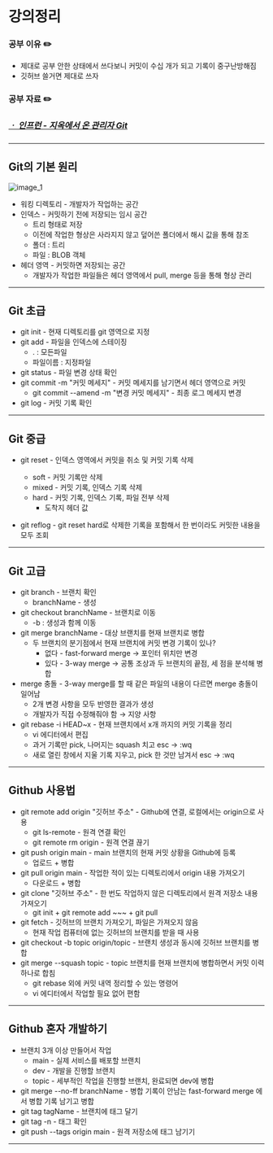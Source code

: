 # 강의정리
### 공부 이유  :pencil2:
* 제대로 공부 안한 상태에서 쓰다보니 커밋이 수십 개가 되고 기록이 중구난방해짐
* 깃허브 쓸거면 제대로 쓰자
### 공부 자료  :pencil2: 
##### <a href= "https://www.inflearn.com/course/%EA%B9%83-%EC%9E%85%EB%AC%B8/dashboard"> <h3> ㆍ 인프런 - 지옥에서 온 관리자 Git </h3> </a>
___
## Git의 기본 원리
![image_1](https://user-images.githubusercontent.com/130421694/233297282-3a004bda-c6f8-42a6-9fec-c9cd61f1d2e1.png)
* 워킹 디렉토리 - 개발자가 작업하는 공간 
* 인덱스 - 커밋하기 전에 저장되는 임시 공간
	+ 트리 형태로 저장
	+ 이전에 작업한 형상은 사라지지 않고 덮어쓴 폴더에서 해시 값을 통해 참조
	+ 폴더 : 트리
	+ 파일 : BLOB 객체
* 헤더 영역 - 커밋하면 저장되는 공간
	+ 개발자가 작업한 파일들은 헤더 영역에서 pull, merge 등을 통해 형상 관리
___
## Git 초급
* git init - 현재 디렉토리를 git 영역으로 지정
* git add - 파일을 인덱스에 스테이징
	- . : 모든파일
	- 파일이름 : 지정파일
* git status - 파일 변경 상태 확인
* git commit -m "커밋 메세지" - 커밋 메세지를 남기면서 헤더 영역으로 커밋
	+ git commit --amend -m "변경 커밋 메세지" - 최종 로그 메세지 변경
* git log - 커밋 기록 확인
___
## Git 중급
* git reset - 인덱스 영역에서 커밋을 취소 및 커밋 기록 삭제
	+ soft - 커밋 기록만 삭제
	+ mixed - 커밋 기록, 인덱스 기록 삭제
	+ hard - 커밋 기록, 인덱스 기록, 파일 전부 삭제
		- 도착지 헤더 값

* git reflog - git reset hard로 삭제한 기록을 포함해서 한 번이라도 커밋한 내용을 모두 조회
___
## Git 고급
* git branch - 브랜치 확인
	+ branchName - 생성
* git checkout branchName - 브랜치로 이동
	+ -b : 생성과 함께 이동
* git merge branchName - 대상 브랜치를 현재 브랜치로 병합
	+ 두 브랜치의 분기점에서 현재 브랜치에 커밋 변경 기록이 있나?
		+ 없다 - fast-forward merge → 포인터 위치만 변경
		+ 있다 - 3-way merge → 공통 조상과 두 브랜치의 끝점, 세 점을 분석해 병합
* merge 충돌 - 3-way merge를 할 때 같은 파일의 내용이 다르면 merge 충돌이 일어남
	+ 2개 변경 사항을 모두 반영한 결과가 생성
	+ 개발자가 직접 수정해줘야 함 → 지양 사항
* git rebase -i HEAD~x - 현재 브랜치에서 x개 까지의 커밋 기록을 정리
	+ vi 에디터에서 편집
	+ 과거 기록만 pick, 나머지는 squash 치고 esc → :wq
	+ 새로 열린 창에서 지울 기록 지우고, pick 한 것만 남겨서 esc → :wq
___
## Github 사용법
* git remote add origin "깃허브 주소" - Github에 연결, 로컬에서는 origin으로 사용
	+ git ls-remote - 원격 연결 확인
	+ git remote rm origin - 원격 연결 끊기
* git push origin main - main 브랜치의 현재 커밋 상황을 Github에 등록
	+ 업로드 + 병합
* git pull origin main - 작업한 적이 있는 디렉토리에서 origin 내용 가져오기
	+ 다운로드 + 병합
* git clone "깃허브 주소" - 한 번도 작업하지 않은 디렉토리에서 원격 저장소 내용 가져오기
	+ git init + git remote add ~~~ + git pull
* git fetch - 깃허브의 브랜치 가져오기, 파일은 가져오지 않음
	+ 현재 작업 컴퓨터에 없는 깃허브의 브랜치를 받을 때 사용
* git checkout -b topic origin/topic - 브랜치 생성과 동시에 깃허브 브랜치를 병합
* git merge --squash topic - topic 브랜치를 현재 브랜치에 병합하면서 커밋 이력 하나로 합침
	+ git rebase 외에 커밋 내역 정리할 수 있는 명령어
	+ vi 에디터에서 작업할 필요 없어 편함
___
## Github 혼자 개발하기
* 브랜치 3개 이상 만들어서 작업
	+ main - 실제 서비스를 배포할 브랜치
	+ dev - 개발을 진행할 브랜치
	+ topic - 세부적인 작업을 진행할 브랜치, 완료되면 dev에 병합
* git merge --no-ff branchName - 병합 기록이 안남는 fast-forward merge 에서 병합 기록 남기고 병합
* git tag tagName - 브랜치에 태그 달기
* git tag -n - 태그 확인
* git push --tags origin main - 원격 저장소에 태그 남기기

---

